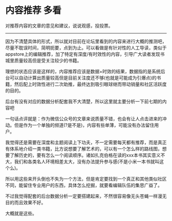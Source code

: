 # 内容推荐 多看

对推荐内容的文章的意见和建议，说说观感，投投票。

---

因为不清楚具体的形式，所以就对目前在论坛里看到的内容来进行大概的推测吧，尽量不耽误时间，简明扼要，点到为止。可以看做是有针对性的人工导读，类似于appstore上的编辑推荐，加了特定有深度/有时效性的内容，引导广大读者发现书城里质量较高但是受关注较少的书籍。

理想的状态应该是这样的，内容推荐应该是数据+时效的结果，数据指的是系统后台可以自动计算出质量较高但是目前关注度还不够(也就是可能成为引爆点)的书籍，然后配上时效性进行二次助推，最终达到吸引眼球继而带动销量和社区活跃度的目的。

后台有没有对应的数据分析配套我不大清楚，所以这里就主要分析一下前七期的内容吧

一句话点评就是：作为微信公众号的文章来说质量不错，也会有让人点击进来的冲动。但是作为一个单独的频道(?是不是)，内容有些单薄，可能没有办法留住用户。

我觉得还是需要在深度和主题阅读上下功夫，不一定需要每天都有推荐，而是真正有体系地介绍一类书籍，比方说想要了解艺术的，可以有一个怎么样的路线图，想要了解历史的，要有怎么一个阅读顺序。诸如扎克伯格在读的xxx本书其实意义不大，我们和各类名人环境相差太大，没有办法提升参与感(不是小米一本书就叫这个么)。

所以用这些来开头倒也不失为一个方法，但是肯定要找到一个真正和其他类似社区不同，能留住专业用户的东西，具体怎么挖掘，就要看编辑队伍的集思广益了。

不过我觉得配套的后台数据分析一定要搭建起来，不然很容易像无头苍蝇一样漫无目的而且效果不好。

大概就是这些。

